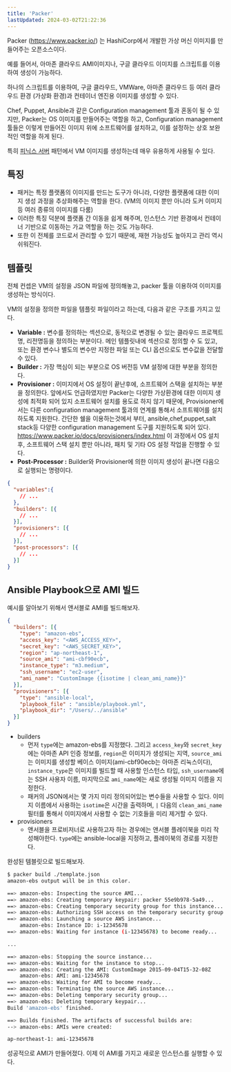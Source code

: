 ```yaml
---
title: 'Packer'
lastUpdated: 2024-03-02T21:22:36
---
```


Packer (https://www.packer.io/) 는 HashiCorp에서 개발한 가상 머신 이미지를 만들어주는 오픈소스이다. 

예를 들어서, 아마존 클라우드 AMI이미지나, 구글 클라우드 이미지를 스크립트를 이용하여 생성이 가능하다.

하나의 스크립트를 이용하여, 구글 클라우드, VMWare, 아마존 클라우드 등 여러 클라우드 환경 (가상화 환경)과 컨테이너 엔진용 이미지를 생성할 수 있다.

Chef, Puppet, Ansible과 같은 Configuration management 툴과 혼동이 될 수 있지만, Packer는 OS 이미지를 만들어주는 역할을 하고, Configuration management 툴들은 이렇게 만들어진 이미지 위에 소프트웨어를 설치하고, 이를 설정하는 상호 보완적인 역할을 하게 된다. 

특히 [피닉스 서버](./IaC/Phoenix%E2%80%85Server.md) 패턴에서 VM 이미지를 생성하는데 매우 유용하게 사용될 수 있다.

## 특징

- 패커는 특정 플랫폼의 이미지를 만드는 도구가 아니라, 다양한 플랫폼에 대한 이미지 생성 과정을 추상화해주는 역할을 한다. (VM의 이미지 뿐만 아니라 도커 이미지 등 여러 종류의 이미지를 다룸) 
- 이러한 특징 덕분에 플랫폼 간 이동을 쉽게 해주며, 인스턴스 기반 환경에서 컨테이너 기반으로 이동하는 가교 역할을 하는 것도 가능하다.
- 또한 이 전체를 코드로서 관리할 수 있기 때문에, 재현 가능성도 높아지고 관리 역시 쉬워진다.

## 템플릿

전체 컨셉은 VM의 설정을 JSON 파일에 정의해놓고, packer 툴을 이용하여 이미지를 생성하는 방식이다. 

VM의 설정을 정의한 파일을 템플릿 파일이라고 하는데, 다음과 같은 구조를 가지고 있다. 

- **Variable :** 변수를 정의하는 섹션으로, 동적으로 변경될 수 있는 클라우드 프로젝트명, 리전명등을 정의하는 부분이다. 메인 템플릿내에 섹션으로 정의할 수 도 있고, 또는 환경 변수나 별도의 변수만 지정한 파일 또는 CLI 옵션으로도 변수값을 전달할 수 있다. 
- **Builder :** 가장 핵심이 되는 부분으로 OS 버전등 VM 설정에 대한 부분을 정의한다. 
- **Provisioner :** 이미지에서 OS 설정이 끝난후에, 소프트웨어 스택을 설치하는 부분을 정의한다. 앞에서도 언급하였지만 Packer는 다양한 가상환경에 대한 이미지 생성에 최적화 되어 있지 소프트웨어 설치를 용도로 하지 않기 때문에, Provisioner에서는 다른 configuration management 툴과의 연계를 통해서 소프트웨어를 설치하도록 지원한다. 간단한 쉘을 이용하는것에서 부터, ansible,chef,puppet,salt stack등 다양한 configuration management 도구를 지원하도록 되어 있다. https://www.packer.io/docs/provisioners/index.html
이 과정에서 OS 설치 후, 소프트웨어 스택 설치 뿐만 아니라, 패치 및 기타 OS 설정 작업을 진행할 수 있다. 
- **Post-Processor :** Builder와 Provisioner에 의한 이미지 생성이 끝나면 다음으로 실행되는 명령이다. 

```json
{
  "variables":{
    // ...
  },
  "builders": [{
    // ...
  }],
  "provisioners": [{
    // ...
  }],
  "post-processors": [{
    // ...
  }]
}
```

## Ansible Playbook으로 AMI 빌드

예시를 알아보기 위해서 앤서블로 AMI를 빌드해보자.

```json
{
  "builders": [{
    "type": "amazon-ebs",
    "access_key": "<AWS_ACCESS_KEY>",
    "secret_key": "<AWS_SECRET_KEY>",
    "region": "ap-northeast-1",
    "source_ami": "ami-cbf90ecb",
    "instance_type": "m3.medium",
    "ssh_username": "ec2-user",
    "ami_name": "CustomImage {{isotime | clean_ami_name}}"
  }],
  "provisioners": [{
    "type": "ansible-local",
    "playbook_file" : "ansible/playbook.yml",
    "playbook_dir": "/Users/../ansible"
  }]
}
```

- builders
    - 먼저 `type`에는 amazon-ebs를 지정했다. 그리고 `access_key`와 `secret_key`에는 아마존 API 인증 정보를, `region`은 이미지가 생성되는 지역, `source_ami`는 이미지를 생성할 베이스 이미지(ami-cbf90ecb는 아마존 리눅스이다), `instance_type`은 이미지를 빌드할 때 사용할 인스턴스 타입, `ssh_username`에는 SSH 사용자 이름, 마지막으로 `ami_name`에는 새로 생성될 이미지 이름을 지정한다.
    - 패커의 JSON에서는 몇 가지 미리 정의되어있는 변수들을 사용할 수 있다. 이미지 이름에서 사용하는 `isotime`은 시간을 출력하며, `|` 다음의 `clean_ami_name` 필터를 통해서 이미지에서 사용할 수 없는 기호들을 미리 제거할 수 있다.
- provisioners
    - 앤서블을 프로비저너로 사용하고자 하는 경우에는 앤서블 플레이북을 미리 작성해야한다. `type`에는 ansible-local을 지정하고, 플레이북의 경로를 지정한다. 

완성된 템블릿으로 빌드해보자.

```bash
$ packer build ./template.json
amazon-ebs output will be in this color.

==> amazon-ebs: Inspecting the source AMI...
==> amazon-ebs: Creating temporary keypair: packer 55e9b978-5a49...
==> amazon-ebs: Creating temporary security group for this instance...
==> amazon-ebs: Authorizing SSH access on the temporary security group...
==> amazon-ebs: Launching a source AWS instance...
    amazon-ebs: Instance ID: i-12345678
==> amazon-ebs: Waiting for instance (i-12345678) to become ready...

...

==> amazon-ebs: Stopping the source instance...
==> amazon-ebs: Waiting for the instance to stop...
==> amazon-ebs: Creating the AMI: CustomImage 2015-09-04T15-32-08Z
    amazon-ebs: AMI: ami-12345678
==> amazon-ebs: Waiting for AMI to become ready...
==> amazon-ebs: Terminating the source AWS instance...
==> amazon-ebs: Deleting temporary security group...
==> amazon-ebs: Deleting temporary keypair...
Build 'amazon-ebs' finished.

==> Builds finished. The artifacts of successful builds are:
--> amazon-ebs: AMIs were created:

ap-northeast-1: ami-12345678
```

성공적으로 AMI가 만들어졌다. 이제 이 AMI를 가지고 새로운 인스턴스를 실행할 수 있다.
